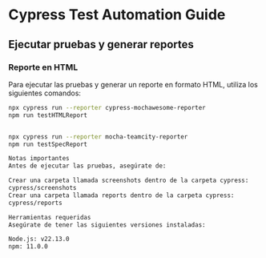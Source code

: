 # Cypress Test Automation Guide

## Ejecutar pruebas y generar reportes

### Reporte en HTML
Para ejecutar las pruebas y generar un reporte en formato HTML, utiliza los siguientes comandos:

```bash
npx cypress run --reporter cypress-mochawesome-reporter
npm run testHTMLReport


npx cypress run --reporter mocha-teamcity-reporter
npm run testSpecReport

Notas importantes
Antes de ejecutar las pruebas, asegúrate de:

Crear una carpeta llamada screenshots dentro de la carpeta cypress:
cypress/screenshots
Crear una carpeta llamada reports dentro de la carpeta cypress:
cypress/reports

Herramientas requeridas
Asegúrate de tener las siguientes versiones instaladas:

Node.js: v22.13.0
npm: 11.0.0